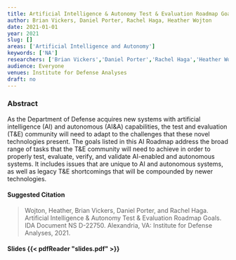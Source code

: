 ```yaml
---
title: Artificial Intelligence & Autonomy Test & Evaluation Roadmap Goals
author: Brian Vickers, Daniel Porter, Rachel Haga, Heather Wojton
date: 2021-01-01
year: 2021
slug: []
areas: ['Artificial Intelligence and Autonomy']
keywords: ['NA']
researchers: ['Brian Vickers','Daniel Porter','Rachel Haga','Heather Wojton']
audience: Everyone
venues: Institute for Defense Analyses
draft: no
---
```




### Abstract
As the Department of Defense acquires new systems with artificial intelligence (AI) and autonomous (AI&A) capabilities, the test and evaluation (T&E) community will need to adapt to the challenges that these novel technologies present. The goals listed in this AI Roadmap address the broad range of tasks that the T&E community will need to achieve in order to properly test, evaluate, verify, and validate AI-enabled and autonomous systems. It includes issues that are unique to AI and autonomous systems, as well as legacy T&E shortcomings that will be compounded by newer technologies.

#### Suggested Citation
> Wojton, Heather, Brian Vickers, Daniel Porter, and Rachel Haga. Artificial Intelligence & Autonomy Test & Evaluation Roadmap Goals. IDA Document NS D-22750. Alexandria, VA: Institute for Defense Analyses, 2021.

#### Slides {{< pdfReader "slides.pdf" >}}




